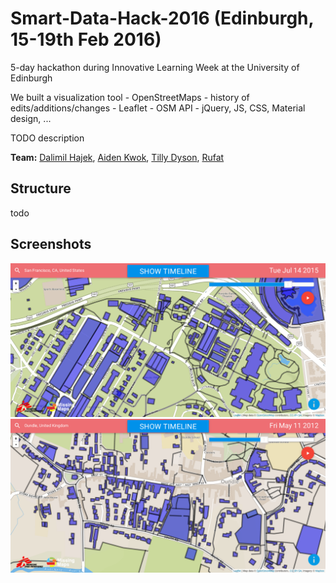 # Smart-Data-Hack-2016 (Edinburgh, 15-19th Feb 2016)

5-day hackathon during Innovative Learning Week at the University of Edinburgh

We built a visualization tool - OpenStreetMaps - history of edits/additions/changes - Leaflet - OSM API - jQuery, JS, CSS, Material design, ...

TODO description

**Team:** [Dalimil Hajek](https://github.com/dalimil), [Aiden Kwok](https://github.com/Aidenkwok), [Tilly Dyson](), [Rufat](https://github.com/rufat24)

## Structure

todo

## Screenshots

![Smart Data Hack 01](https://github.com/Dalimil/Smart-Data-Hack-2016/blob/master/screenshots/Screenshot_beta.png)
![Smart Data Hack 02](https://github.com/Dalimil/Smart-Data-Hack-2016/blob/master/screenshots/Screenshot_beta2.png)